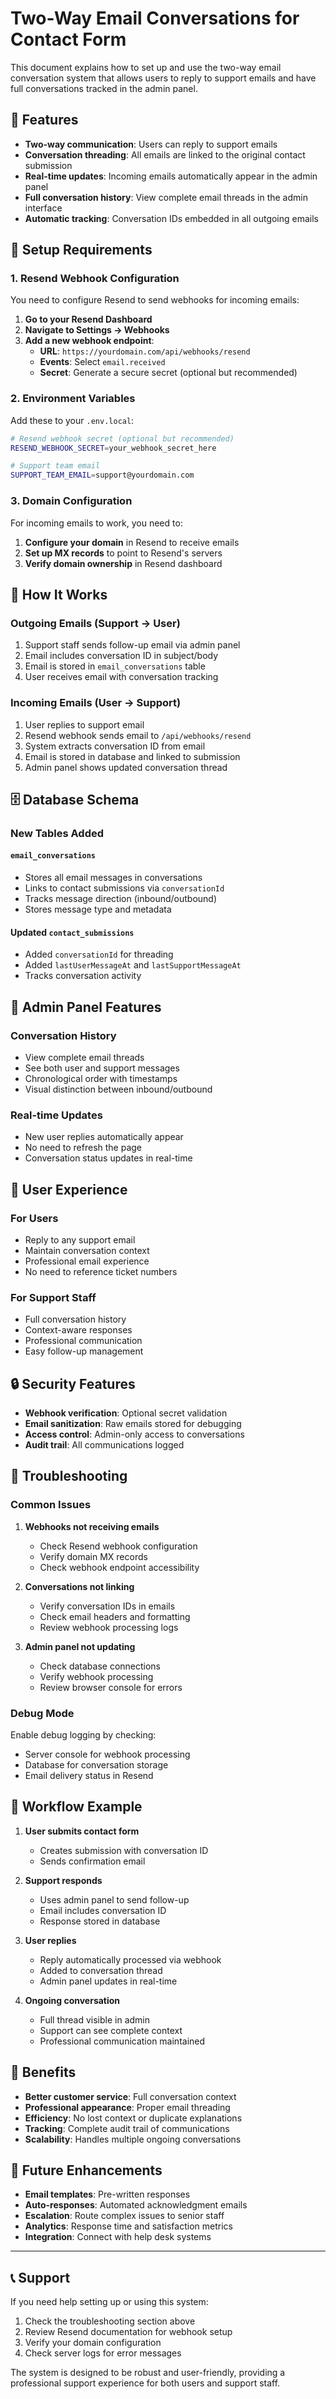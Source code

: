 # Two-Way Email Conversations for Contact Form

This document explains how to set up and use the two-way email conversation system that allows users to reply to support emails and have full conversations tracked in the admin panel.

## 🚀 **Features**

- **Two-way communication**: Users can reply to support emails
- **Conversation threading**: All emails are linked to the original contact submission
- **Real-time updates**: Incoming emails automatically appear in the admin panel
- **Full conversation history**: View complete email threads in the admin interface
- **Automatic tracking**: Conversation IDs embedded in all outgoing emails

## 🔧 **Setup Requirements**

### 1. **Resend Webhook Configuration**

You need to configure Resend to send webhooks for incoming emails:

1. **Go to your Resend Dashboard**
2. **Navigate to Settings → Webhooks**
3. **Add a new webhook endpoint**:
   - **URL**: `https://yourdomain.com/api/webhooks/resend`
   - **Events**: Select `email.received`
   - **Secret**: Generate a secure secret (optional but recommended)

### 2. **Environment Variables**

Add these to your `.env.local`:

```bash
# Resend webhook secret (optional but recommended)
RESEND_WEBHOOK_SECRET=your_webhook_secret_here

# Support team email
SUPPORT_TEAM_EMAIL=support@yourdomain.com
```

### 3. **Domain Configuration**

For incoming emails to work, you need to:

1. **Configure your domain** in Resend to receive emails
2. **Set up MX records** to point to Resend's servers
3. **Verify domain ownership** in Resend dashboard

## 📧 **How It Works**

### **Outgoing Emails (Support → User)**

1. Support staff sends follow-up email via admin panel
2. Email includes conversation ID in subject/body
3. Email is stored in `email_conversations` table
4. User receives email with conversation tracking

### **Incoming Emails (User → Support)**

1. User replies to support email
2. Resend webhook sends email to `/api/webhooks/resend`
3. System extracts conversation ID from email
4. Email is stored in database and linked to submission
5. Admin panel shows updated conversation thread

## 🗄️ **Database Schema**

### **New Tables Added**

#### `email_conversations`

- Stores all email messages in conversations
- Links to contact submissions via `conversationId`
- Tracks message direction (inbound/outbound)
- Stores message type and metadata

#### **Updated `contact_submissions`**

- Added `conversationId` for threading
- Added `lastUserMessageAt` and `lastSupportMessageAt`
- Tracks conversation activity

## 🎯 **Admin Panel Features**

### **Conversation History**

- View complete email threads
- See both user and support messages
- Chronological order with timestamps
- Visual distinction between inbound/outbound

### **Real-time Updates**

- New user replies automatically appear
- No need to refresh the page
- Conversation status updates in real-time

## 📱 **User Experience**

### **For Users**

- Reply to any support email
- Maintain conversation context
- Professional email experience
- No need to reference ticket numbers

### **For Support Staff**

- Full conversation history
- Context-aware responses
- Professional communication
- Easy follow-up management

## 🔒 **Security Features**

- **Webhook verification**: Optional secret validation
- **Email sanitization**: Raw emails stored for debugging
- **Access control**: Admin-only access to conversations
- **Audit trail**: All communications logged

## 🚨 **Troubleshooting**

### **Common Issues**

1. **Webhooks not receiving emails**
   - Check Resend webhook configuration
   - Verify domain MX records
   - Check webhook endpoint accessibility

2. **Conversations not linking**
   - Verify conversation IDs in emails
   - Check email headers and formatting
   - Review webhook processing logs

3. **Admin panel not updating**
   - Check database connections
   - Verify webhook processing
   - Review browser console for errors

### **Debug Mode**

Enable debug logging by checking:

- Server console for webhook processing
- Database for conversation storage
- Email delivery status in Resend

## 🔄 **Workflow Example**

1. **User submits contact form**
   - Creates submission with conversation ID
   - Sends confirmation email

2. **Support responds**
   - Uses admin panel to send follow-up
   - Email includes conversation ID
   - Response stored in database

3. **User replies**
   - Reply automatically processed via webhook
   - Added to conversation thread
   - Admin panel updates in real-time

4. **Ongoing conversation**
   - Full thread visible in admin
   - Support can see complete context
   - Professional communication maintained

## 🎉 **Benefits**

- **Better customer service**: Full conversation context
- **Professional appearance**: Proper email threading
- **Efficiency**: No lost context or duplicate explanations
- **Tracking**: Complete audit trail of communications
- **Scalability**: Handles multiple ongoing conversations

## 🔮 **Future Enhancements**

- **Email templates**: Pre-written responses
- **Auto-responses**: Automated acknowledgment emails
- **Escalation**: Route complex issues to senior staff
- **Analytics**: Response time and satisfaction metrics
- **Integration**: Connect with help desk systems

---

## 📞 **Support**

If you need help setting up or using this system:

1. Check the troubleshooting section above
2. Review Resend documentation for webhook setup
3. Verify your domain configuration
4. Check server logs for error messages

The system is designed to be robust and user-friendly, providing a professional support experience for both users and support staff.
